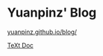 # Yuanpinz' Blog

[yuanpinz.github.io/blog/](https://yuanpinz.github.io/blog/)

[TeXt Doc](https://tianqi.name/jekyll-TeXt-theme/docs/zh/quick-start)


